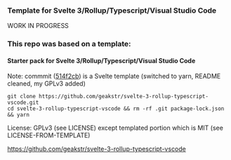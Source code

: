 ### Template for Svelte 3/Rollup/Typescript/Visual Studio Code

WORK IN PROGRESS

### This repo was based on a template:

#### Starter pack for Svelte 3/Rollup/Typescript/Visual Studio Code
Note: commmit ([514f2cb]()) is a Svelte template (switched to yarn, README cleaned, my GPLv3 added)

```
git clone https://github.com/geakstr/svelte-3-rollup-typescript-vscode.git
cd svelte-3-rollup-typescript-vscode && rm -rf .git package-lock.json && yarn
```

License: GPLv3 (see LICENSE) except templated portion which is MIT (see LICENSE-FROM-TEMPLATE)

https://github.com/geakstr/svelte-3-rollup-typescript-vscode
